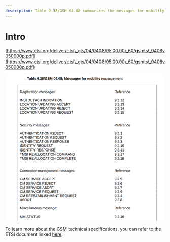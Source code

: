 ```yaml
---
description: Table 9.38/GSM 04.08 summarizes the messages for mobility management
---
```


# Intro

[https://www.etsi.org/deliver/etsi\_gts/04/0408/05.00.00\_60/gsmts\_0408v050000p.pdf](https://www.etsi.org/deliver/etsi\_gts/04/0408/05.00.00\_60/gsmts\_0408v050000p.pdf)

![](<../.gitbook/assets/image (15).png>)

To learn more about the GSM technical specifications, you can refer to the ETSI document linked [here](https://www.etsi.org/deliver/etsi\_gts/04/0408/05.00.00\_60/gsmts\_0408v050000p.pdf).
